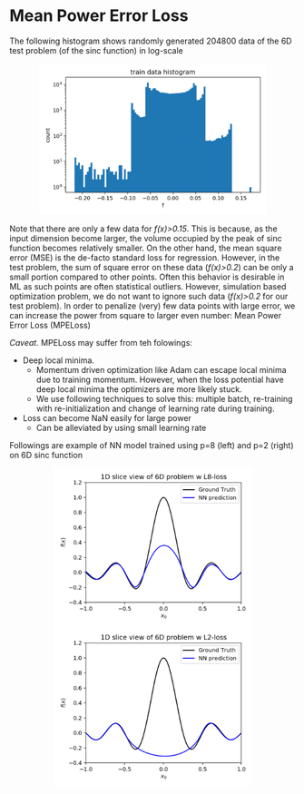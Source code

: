 
# Mean Power Error Loss 

The following histogram shows randomly generated 204800 data of the 6D test problem (of the sinc function) in log-scale

<p align="center">
  <img src="train_data_histo_6D_204800sample.png" width="400" />
</p>


Note that there are only a few data for *f(x)>0.15*. This is because, as the input dimension become larger, the volume occupied by the peak of sinc function becomes relatively smaller. On the other hand, the mean square error (MSE) is the de-facto standard loss for regression. However, in the test problem, the sum of square error on these data (*f(x)>0.2*) can be only a small portion compared to other points. Often this behavior is desirable in ML as such points are often statistical outliers. However, simulation based optimization problem, we do not want to ignore such data (*f(x)>0.2* for our test problem). In order to penalize (very) few data points with large error, we can increase the power from square to larger even number: Mean Power Error Loss (MPELoss)

*Caveat.* MPELoss may suffer from teh folowings:
- Deep local minima. 
  - Momentum driven optimization like Adam can escape local minima due to training momentum. However, when the loss potential have deep local minima the optimizers are more likely stuck. 
  - We use following techniques to solve this: multiple batch, re-training with re-initialization and change of learning rate during training.
- Loss can become NaN easily for large power
  - Can be alleviated by using small learning rate
  

Followings are example of NN model trained using p=8 (left) and p=2 (right) on 6D sinc function

<p align="center">
  <img src="NN_6D_L8-Loss.png" width="350" /> <img src="NN_6D_L2-Loss.png" width="350" />
</p>

